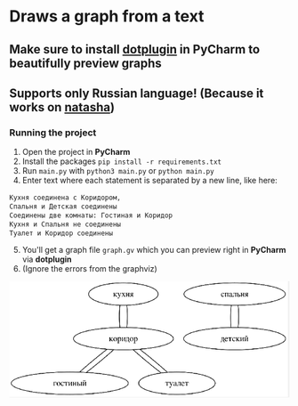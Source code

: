 # Draws a graph from a text

## Make sure to install [dotplugin](https://plugins.jetbrains.com/plugin/10312-dotplugin) in PyCharm to beautifully preview graphs

## Supports only Russian language! (Because it works on [natasha](https://github.com/natasha/natasha))

### Running the project

1. Open the project in **PyCharm**
2. Install the packages `pip install -r requirements.txt`
3. Run `main.py` with `python3 main.py` or `python main.py`
4. Enter text where each statement is separated by a new line, like here:
```
Кухня соединена с Коридором,
Спальня и Детская соединены
Соединены две комнаты: Гостиная и Коридор
Кухня и Спальня не соединены
Туалет и Коридор соединены
```
5. You'll get a graph file `graph.gv` which you can preview right in **PyCharm** via **dotplugin**
6. (Ignore the errors from the graphviz)

![Graph preview](preview.png)
